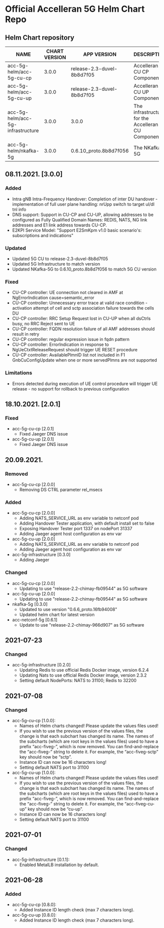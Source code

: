 # Official Accelleran 5G Helm Chart Repo

## Helm Chart repository
|NAME   |CHART VERSION   |APP VERSION   |DESCRIPTION   |
|---|---|---|---|
| acc-5g-helm/acc-5g-cu-cp       |         3.0.0   |        release-2.3-duvel-8b8d7f05        |          Accelleran 5G CU CP Components                     |
| acc-5g-helm/acc-5g-cu-up        |        3.0.0      |     release-2.3-duvel-8b8d7f05         |         Accelleran 5G CU UP Components                     |
| acc-5g-helm/acc-5g-infrastructure    |   3.0.0      |       3.0.0                      |        The infrastructure for the Accelleran 5G CU Components |
| acc-5g-helm/nkafka-5g           |        3.0.0     |      0.6.10_proto.8b8d7f056 |  The NKafka-5G                        |

## 08.11.2021. [3.0.0]
### Added
  - Intra gNB Intra-Frequency Handover: Completion of inter DU handover - implementation of full user plane handling: nrUpp switch to target ul/dl tnl info
  - DNS support: Support in CU-CP and CU-UP, allowing addresses to be configured as Fully Qualified Domain Names: REDIS, NATS, NG link addresses and E1 link address towards CU-CP.
  - E2KPI Service Model: "Support E2SmKpm v1.0 basic scenario's: subscriptions and indications"
### Updated
  - Updated 5G CU to release-2.3-duvel-8b8d7f05
  - Updated 5G Infrastructure to match version 
  - Updated NKafka-5G to 0.6.10_proto.8b8d7f056 to match 5G CU version
### Fixed
  - CU-CP controller:   UE connection not cleared in AMF at NgErrorIndication cause=semantic_error
  - CU-CP controller:   Unnecessary error trace at valid race condition - activation attempt of cell and sctp association failure towards the cells DU
  - CU-CP controller:	RRC Setup Request lost in CU-UP when all dsCtrls busy, no RRC Reject sent to UE 
  - CU-CP controller:	FQDN resolution failure of all AMF addresses should result in retry 
  - CU-CP controller:	regular expression issue in fqdn pattern 
  - CU-CP controller:	ErrorIndication in response to NgUeCtxtReleaseRequest should trigger UE RESET procedure 
  - CU-CP controller:	AvailablePlmnID list not included in F1 GnbCuConfigUpdate when one or more servedPlmns are not supported 
### Limitations
  - Errors detected during execution of UE control procedure will trigger UE release - no support for rollback to previous configuration

## 18.10.2021. [2.0.1]
### Fixed
- acc-5g-cu-cp [2.0.1]
  - Fixed Jaeger DNS issue
- acc-5g-cu-up [2.0.1]
  - Fixed Jaeger DNS issue

## 20.09.2021.
### Removed
- acc-5g-cu-cp [2.0.0]
  - Removing DS CTRL parameter rel_msecs
### Added
- acc-5g-cu-cp [2.0.0]
  - Adding NATS_SERVICE_URL as env variable to netconf pod
  - Adding Handover Tester application, with default install set to false
  - Exposing Handover Tester port 1337 on nodePort 31337
  - Adding Jaeger agent host configuration as env var
- acc-5g-cu-up [2.0.0]
  - Adding NATS_SERVICE_URL as env variable to netconf pod
  - Adding Jaeger agent host configuration as env var
- acc-5g-infrastructure [0.3.0]
  - Adding Jaeger 
### Changed
- acc-5g-cu-cp [2.0.0]
  - Updating to use "release-2.2-chimay-fb09544" as 5G software
- acc-5g-cu-up [2.0.0]
  - Updating to use "release-2.2-chimay-fb09544" as 5G software
- nkafka-5g [0.3.0]
  - Updated to use version "0.6.6_proto.16fb94008"
  - Updated helm chart for latest version
- acc-netconf-5g [0.6.1]
  - Update to use "release-2.2-chimay-966d907" as 5G software

## 2021-07-23
### Changed
- acc-5g-infrastructure [0.2.0]
  - Updating Redis to use official Redis Docker image, version 6.2.4
  - Updating Nats to use official Redis Docker image, version 2.3.2
  - Setting default NodePorts: NATS to 31100; Redis to 32200  

## 2021-07-08
### Changed
- acc-5g-cu-cp [1.0.0]:
  - Names of Helm charts changed! Please update the values files used!
  - If you wish to use the previous version of the values files, the change is that each subchart has changed its name. The names of the subcharts (which are root keys in the values files) used to have a prefix “acc-fiveg-”, which is now removed. You can find-and-replace the “acc-fiveg-” string to delete it. For example, the “acc-fiveg-sctp” key should now be “sctp”.
  - Instance ID can now be 16 characters long!
  - Setting default NATS port to 31100  
- acc-5g-cu-up [1.0.0]: 
  - Names of Helm charts changed! Please update the values files used!
  - If you wish to use the previous version of the values files, the change is that each subchart has changed its name. The names of the subcharts (which are root keys in the values files) used to have a prefix “acc-fiveg-”, which is now removed. You can find-and-replace the “acc-fiveg-” string to delete it. For example, the “acc-fiveg-cu-up” key should now be “cu-up”.
  - Instance ID can now be 16 characters long!
  - Setting default NATS port to 31100  

## 2021-07-01
### Changed
- acc-5g-infrastructure [0.1.1]:
  - Enabled MetalLB installation by default.

## 2021-06-28
### Added
- acc-5g-cu-cp [0.8.0]: 
  - Added Instance ID length check (max 7 characters long).
- acc-5g-cu-up [0.8.0]: 
  - Added Instance ID length check (max 7 characters long).
